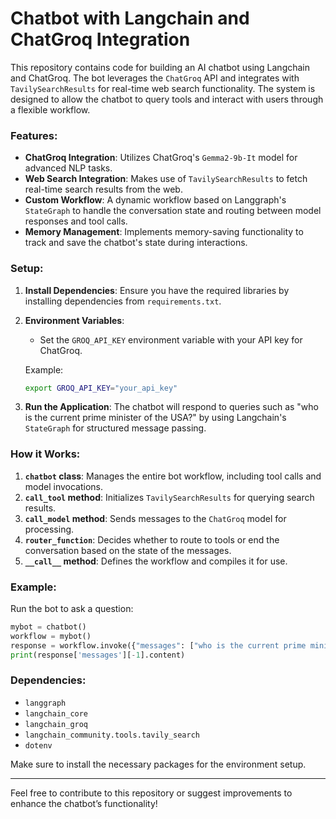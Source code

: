 # Chatbot with Langchain and ChatGroq Integration

This repository contains code for building an AI chatbot using Langchain and ChatGroq. The bot leverages the `ChatGroq` API and integrates with `TavilySearchResults` for real-time web search functionality. The system is designed to allow the chatbot to query tools and interact with users through a flexible workflow.

### Features:
- **ChatGroq Integration**: Utilizes ChatGroq's `Gemma2-9b-It` model for advanced NLP tasks.
- **Web Search Integration**: Makes use of `TavilySearchResults` to fetch real-time search results from the web.
- **Custom Workflow**: A dynamic workflow based on Langgraph's `StateGraph` to handle the conversation state and routing between model responses and tool calls.
- **Memory Management**: Implements memory-saving functionality to track and save the chatbot's state during interactions.

### Setup:
1. **Install Dependencies**:
   Ensure you have the required libraries by installing dependencies from `requirements.txt`.
   
2. **Environment Variables**:
   - Set the `GROQ_API_KEY` environment variable with your API key for ChatGroq.

   Example:
   ```bash
   export GROQ_API_KEY="your_api_key"
   ```

3. **Run the Application**:
   The chatbot will respond to queries such as "who is the current prime minister of the USA?" by using Langchain's `StateGraph` for structured message passing.

### How it Works:
1. **`chatbot` class**: Manages the entire bot workflow, including tool calls and model invocations.
2. **`call_tool` method**: Initializes `TavilySearchResults` for querying search results.
3. **`call_model` method**: Sends messages to the `ChatGroq` model for processing.
4. **`router_function`**: Decides whether to route to tools or end the conversation based on the state of the messages.
5. **`__call__` method**: Defines the workflow and compiles it for use.

### Example:
Run the bot to ask a question:
```python
mybot = chatbot()
workflow = mybot()
response = workflow.invoke({"messages": ["who is the current prime minister of USA?"]})
print(response['messages'][-1].content)
```

### Dependencies:
- `langgraph`
- `langchain_core`
- `langchain_groq`
- `langchain_community.tools.tavily_search`
- `dotenv`

Make sure to install the necessary packages for the environment setup.

---

Feel free to contribute to this repository or suggest improvements to enhance the chatbot’s functionality!
